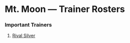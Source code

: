 # Mt. Moon — Trainer Rosters

### Important Trainers

1. [Rival Silver](important_trainers.md#rival-silver)
